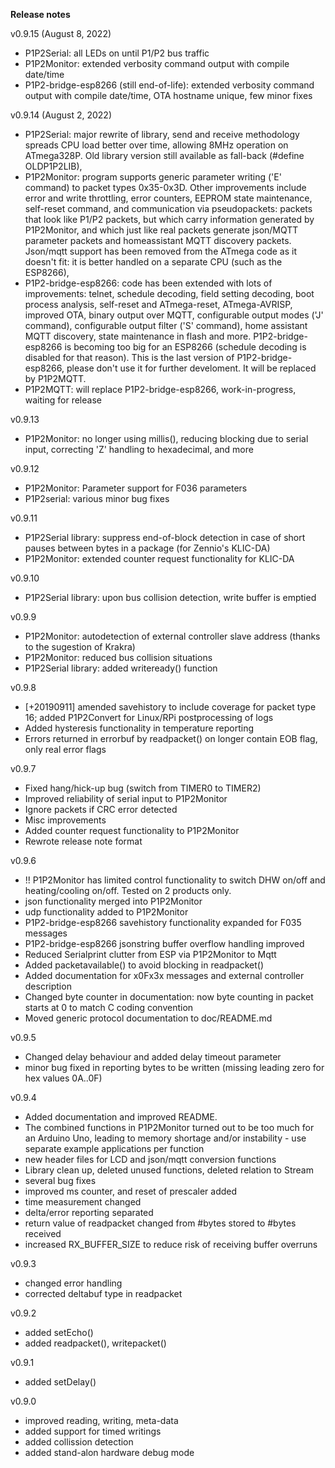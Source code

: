 **Release notes**

v0.9.15 (August 8, 2022)

- P1P2Serial: all LEDs on until P1/P2 bus traffic
- P1P2Monitor: extended verbosity command output with compile date/time
- P1P2-bridge-esp8266 (still end-of-life): extended verbosity command output with compile date/time, OTA hostname unique, few minor fixes

v0.9.14 (August 2, 2022)

- P1P2Serial: major rewrite of library, send and receive methodology spreads CPU load better over time, allowing 8MHz operation on ATmega328P. Old library version still available as fall-back (#define OLDP1P2LIB),
- P1P2Monitor: program supports generic parameter writing ('E' command) to packet types 0x35-0x3D. Other improvements include error and write throttling, error counters, EEPROM state maintenance, self-reset command, and communication via pseudopackets: packets that look like P1/P2 packets, but which carry information generated by P1P2Monitor, and which just like real packets generate json/MQTT parameter packets and homeassistant MQTT discovery packets. Json/mqtt support has been removed from the ATmega code as it doesn't fit: it is better handled on a separate CPU (such as the ESP8266),
- P1P2-bridge-esp8266: code has been extended with lots of improvements: telnet, schedule decoding, field setting decoding, boot process analysis, self-reset and ATmega-reset, ATmega-AVRISP, improved OTA, binary output over MQTT, configurable output modes ('J' command), configurable output filter ('S' command), home assistant MQTT discovery, state maintenance in flash and more. P1P2-bridge-esp8266 is becoming too big for an ESP8266 (schedule decoding is disabled for that reason). This is the last version of P1P2-bridge-esp8266, please don't use it for further develoment. It will be replaced by P1P2MQTT.
- P1P2MQTT: will replace P1P2-bridge-esp8266, work-in-progress, waiting for release

v0.9.13

- P1P2Monitor: no longer using millis(), reducing blocking due to serial input, correcting 'Z' handling to hexadecimal, and more

v0.9.12

- P1P2Monitor: Parameter support for F036 parameters
- P1P2serial: various minor bug fixes

v0.9.11

- P1P2Serial library: suppress end-of-block detection in case of short pauses between bytes in a package (for Zennio's KLIC-DA)
- P1P2Monitor: extended counter request functionality for KLIC-DA

v0.9.10

- P1P2Serial library: upon bus collision detection, write buffer is emptied

v0.9.9

- P1P2Monitor: autodetection of external controller slave address (thanks to the sugestion of Krakra)
- P1P2Monitor: reduced bus collision situations
- P1P2Serial library: added writeready() function

v0.9.8

- [+20190911] amended savehistory to include coverage for packet type 16; added P1P2Convert for Linux/RPi postprocessing of logs
- Added hysteresis functionality in temperature reporting
- Errors returned in errorbuf by readpacket() on longer contain EOB flag, only real error flags

v0.9.7

- Fixed hang/hick-up bug (switch from TIMER0 to TIMER2)
- Improved reliability of serial input to P1P2Monitor
- Ignore packets if CRC error detected
- Misc improvements
- Added counter request functionality to P1P2Monitor
- Rewrote release note format

v0.9.6

- !! P1P2Monitor has limited control functionality to switch DHW on/off and heating/cooling on/off. Tested on 2 products only.
- json functionality merged into P1P2Monitor
- udp functionality added to P1P2Monitor
- P1P2-bridge-esp8266 savehistory functionality expanded for F035 messages
- P1P2-bridge-esp8266 jsonstring buffer overflow handling improved
- Reduced Serialprint clutter from ESP via P1P2Monitor to Mqtt
- Added packetavailable() to avoid blocking in readpacket()
- Added documentation for x0Fx3x messages and external controller description
- Changed byte counter in documentation: now byte counting in packet starts at 0 to match C coding convention
- Moved generic protocol documentation to doc/README.md

v0.9.5 

- Changed delay behaviour and added delay timeout parameter 
- minor bug fixed in reporting bytes to be written (missing leading zero for hex values 0A..0F)

v0.9.4

- Added documentation and improved README.
- The combined functions in P1P2Monitor turned out to be too much for an Arduino Uno, leading to memory shortage and/or instability - use separate example applications per function
- new header files for LCD and json/mqtt conversion functions
- Library clean up, deleted unused functions, deleted relation to Stream
- several bug fixes
- improved ms counter, and reset of prescaler added
- time measurement changed
- delta/error reporting separated
- return value of readpacket changed from #bytes stored to #bytes received
- increased RX_BUFFER_SIZE to reduce risk of receiving buffer overruns

v0.9.3

- changed error handling
- corrected deltabuf type in readpacket

v0.9.2

- added setEcho()
- added readpacket(), writepacket()

v0.9.1

- added setDelay()

v0.9.0

- improved reading, writing, meta-data
- added support for timed writings
- added collission detection
- added stand-alon hardware debug mode
